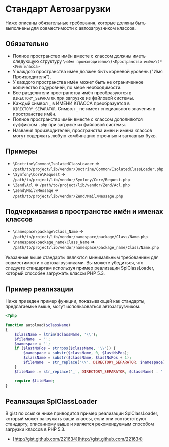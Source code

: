 Стандарт Автозагрузки
=====================

Ниже описаны обязательные требования, которые должны быть выполнены для совместимости с автозагрузчиком классов.

Обязательно
-----------

* Полное пространство имён вместе с классом должны иметь следующую структуру `\<Имя производителя>\(<Пространство имён>\)*<Имя класса>`
* У каждого пространства имён должен быть корневой уровень ("Имя Производителя").
* У каждого пространства имён может быть не ограниченное количество подуровней, по мере необходимости.
* Все разделители пространства имён преобразуются в `DIRECTORY_SEPARATOR` при загрузке из файловой системы.
* Каждый символ `_` в ИМЕНИ КЛАССА преобразуется в `DIRECTORY_SEPARATOR`. Символ `_` не имеет специального значения в пространстве имён.
* Полное пространство имён вместе с классом дополняются суффиксом `.php` при загрузке из файловой системы.
* Названия производителей, пространства имен и имена классов могут содержать любую комбинацию строчных и заглавных букв.

Примеры
-------

* `\Doctrine\Common\IsolatedClassLoader` => `/path/to/project/lib/vendor/Doctrine/Common/IsolatedClassLoader.php`
* `\Symfony\Core\Request` => `/path/to/project/lib/vendor/Symfony/Core/Request.php`
* `\Zend\Acl` => `/path/to/project/lib/vendor/Zend/Acl.php`
* `\Zend\Mail\Message` => `/path/to/project/lib/vendor/Zend/Mail/Message.php`

Подчеркивания в пространстве имён и именах классов
--------------------------------------------------

* `\namespace\package\Class_Name` => `/path/to/project/lib/vendor/namespace/package/Class/Name.php`
* `\namespace\package_name\Class_Name` => `/path/to/project/lib/vendor/namespace/package_name/Class/Name.php`

Указанные выше стандарты являются минимальным требованием для совместимости с автозагрузчиками. Вы можете убедиться, что следуете стандартам используя пример реализации SplClassLoader, который способен загружать классы PHP 5.3.

Пример реализации
-----------------

Ниже приведен пример функции, показывающей как стандарты, предлагаемые выше, могут использоваться автозагрузчиком.

```php
<?php

function autoload($className)
{
    $className = ltrim($className, '\\');
    $fileName  = '';
    $namespace = '';
    if ($lastNsPos = strrpos($className, '\\')) {
        $namespace = substr($className, 0, $lastNsPos);
        $className = substr($className, $lastNsPos + 1);
        $fileName  = str_replace('\\', DIRECTORY_SEPARATOR, $namespace) . DIRECTORY_SEPARATOR;
    }
    $fileName .= str_replace('_', DIRECTORY_SEPARATOR, $className) . '.php';

    require $fileName;
}
```

Реализация SplClassLoader
-------------------------

В gist по ссылке ниже приводится пример реализации SplClassLoader, который может загружать ваши классы, если они соответствуют стандарту, описанному выше и является рекомендуемым способом загрузки классов в PHP 5.3.

* [http://gist.github.com/221634](http://gist.github.com/221634)
